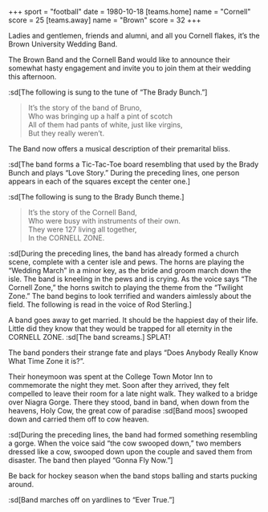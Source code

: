 +++
sport = "football"
date = 1980-10-18
[teams.home]
name = "Cornell"
score = 25
[teams.away]
name = "Brown"
score = 32
+++

Ladies and gentlemen, friends and alumni, and all you Cornell flakes, it’s the Brown University Wedding Band.

The Brown Band and the Cornell Band would like to announce their somewhat hasty engagement and invite you to join them at their wedding this afternoon.

:sd[The following is sung to the tune of “The Brady Bunch.”]

> It’s the story of the band of Bruno,\
> Who was bringing up a half a pint of scotch\
> All of them had pants of white, just like virgins,\
> But they really weren’t.

The Band now offers a musical description of their premarital bliss.

:sd[The band forms a Tic-Tac-Toe board resembling that used by the Brady Bunch and plays “Love Story.” During the preceding lines, one person appears in each of the squares except the center one.]

:sd[The following is sung to the Brady Bunch theme.]

> It’s the story of the Cornell Band,\
> Who were busy with instruments of their own.\
> They were 127 living all together,\
> In the CORNELL ZONE.

:sd[During the preceding lines, the band has already formed a church scene, complete with a center isle and pews. The horns are playing the “Wedding March” in a minor key, as the bride and groom march down the isle. The band is kneeling in the pews and is crying. As the voice says “The Cornell Zone,” the horns switch to playing the theme from the “Twilight Zone.” The band begins to look terrified and wanders aimlessly about the field. The following is read in the voice of Rod Sterling.]

A band goes away to get married. It should be the happiest day of their life. Little did they know that they would be trapped for all eternity in the CORNELL ZONE. :sd[The band screams.] SPLAT!

The band ponders their strange fate and plays “Does Anybody Really Know What Time Zone it is?”.

Their honeymoon was spent at the College Town Motor Inn to commemorate the night they met. Soon after they arrived, they felt compelled to leave their room for a late night walk. They walked to a bridge over Niagra Gorge. There they stood, band in band, when down from the heavens, Holy Cow, the great cow of paradise :sd[Band moos] swooped down and carried them off to cow heaven.

:sd[During the preceding lines, the band had formed something resembling a gorge. When the voice said “the cow swooped down,” two members dressed like a cow, swooped down upon the couple and saved them from disaster. The band then played “Gonna Fly Now.”]

Be back for hockey season when the band stops balling and starts pucking around.

:sd[Band marches off on yardlines to “Ever True.”]
